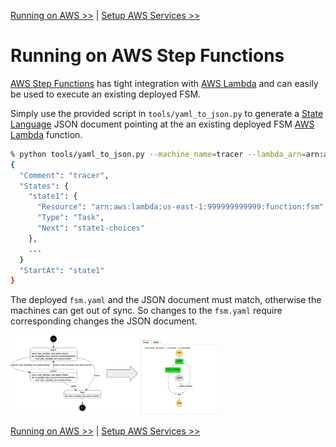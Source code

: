 <!--
Copyright 2016-2020 Workiva Inc.

Licensed under the Apache License, Version 2.0 (the "License");
you may not use this file except in compliance with the License.
You may obtain a copy of the License at

    http://www.apache.org/licenses/LICENSE-2.0

Unless required by applicable law or agreed to in writing, software
distributed under the License is distributed on an "AS IS" BASIS,
WITHOUT WARRANTIES OR CONDITIONS OF ANY KIND, either express or implied.
See the License for the specific language governing permissions and
limitations under the License.
-->

[Running on AWS >>](AWS.md) | [Setup AWS Services >>](SETUP.md)

# Running on AWS Step Functions

[AWS Step Functions](https://aws.amazon.com/step-functions/) has tight integration with 
[AWS Lambda](https://aws.amazon.com/lambda/) and can easily be used to execute an existing
deployed FSM.

Simply use the provided script in `tools/yaml_to_json.py` to generate a 
[State Language](https://states-language.net/spec.html) JSON document pointing at the 
an existing deployed FSM [AWS Lambda](https://aws.amazon.com/lambda/) function. 

```bash
% python tools/yaml_to_json.py --machine_name=tracer --lambda_arn=arn:aws:lambda:us-east-1:999999999999:function:fsm
{
  "Comment": "tracer",
  "States": {
    "state1": {
      "Resource": "arn:aws:lambda:us-east-1:999999999999:function:fsm",
      "Type": "Task",
      "Next": "state1-choices"
    },
    ...
  }
  "StartAt": "state1"
}
```
    
The deployed `fsm.yaml` and the JSON document must match, otherwise the machines can get 
out of sync. So changes to the `fsm.yaml` require corresponding changes the JSON document.

<img src="images/yaml_to_json.png" width="66%" height="66%"/>


[Running on AWS >>](AWS.md) | [Setup AWS Services >>](SETUP.md)
